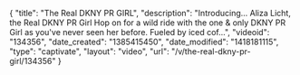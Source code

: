 {
    "title": "The Real DKNY PR GIRL",
    "description": "Introducing... Aliza Licht, the Real DKNY PR Girl Hop on for a wild ride with the one & only DKNY PR Girl as you've never seen her before. Fueled by iced cof...",
    "videoid": "134356",
    "date_created": "1385415450",
    "date_modified": "1418181115",
    "type": "captivate",
    "layout": "video",
    "url": "\/v\/the-real-dkny-pr-girl\/134356"
}